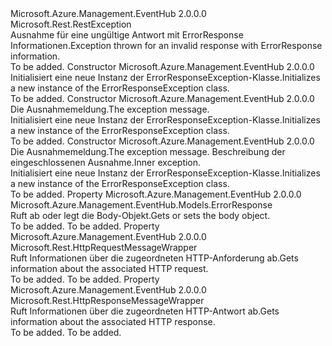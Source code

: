 <Type Name="ErrorResponseException" FullName="Microsoft.Azure.Management.EventHub.Models.ErrorResponseException">
  <TypeSignature Language="C#" Value="public class ErrorResponseException : Microsoft.Rest.RestException" />
  <TypeSignature Language="ILAsm" Value=".class public auto ansi beforefieldinit ErrorResponseException extends Microsoft.Rest.RestException" />
  <TypeSignature Language="DocId" Value="T:Microsoft.Azure.Management.EventHub.Models.ErrorResponseException" />
  <TypeSignature Language="VB.NET" Value="Public Class ErrorResponseException&#xA;Inherits RestException" />
  <TypeSignature Language="F#" Value="type ErrorResponseException = class&#xA;    inherit RestException" />
  <AssemblyInfo>
    <AssemblyName>Microsoft.Azure.Management.EventHub</AssemblyName>
    <AssemblyVersion>2.0.0.0</AssemblyVersion>
  </AssemblyInfo>
  <Base>
    <BaseTypeName>Microsoft.Rest.RestException</BaseTypeName>
  </Base>
  <Interfaces />
  <Docs>
    <summary>
            <span data-ttu-id="126da-101">Ausnahme für eine ungültige Antwort mit ErrorResponse Informationen.</span><span class="sxs-lookup"><span data-stu-id="126da-101">Exception thrown for an invalid response with ErrorResponse information.</span></span>
            </summary>
    <remarks>To be added.</remarks>
  </Docs>
  <Members>
    <Member MemberName=".ctor">
      <MemberSignature Language="C#" Value="public ErrorResponseException ();" />
      <MemberSignature Language="ILAsm" Value=".method public hidebysig specialname rtspecialname instance void .ctor() cil managed" />
      <MemberSignature Language="DocId" Value="M:Microsoft.Azure.Management.EventHub.Models.ErrorResponseException.#ctor" />
      <MemberSignature Language="VB.NET" Value="Public Sub New ()" />
      <MemberType>Constructor</MemberType>
      <AssemblyInfo>
        <AssemblyName>Microsoft.Azure.Management.EventHub</AssemblyName>
        <AssemblyVersion>2.0.0.0</AssemblyVersion>
      </AssemblyInfo>
      <Parameters />
      <Docs>
        <summary>
            <span data-ttu-id="126da-102">Initialisiert eine neue Instanz der ErrorResponseException-Klasse.</span><span class="sxs-lookup"><span data-stu-id="126da-102">Initializes a new instance of the ErrorResponseException class.</span></span>
            </summary>
        <remarks>To be added.</remarks>
      </Docs>
    </Member>
    <Member MemberName=".ctor">
      <MemberSignature Language="C#" Value="public ErrorResponseException (string message);" />
      <MemberSignature Language="ILAsm" Value=".method public hidebysig specialname rtspecialname instance void .ctor(string message) cil managed" />
      <MemberSignature Language="DocId" Value="M:Microsoft.Azure.Management.EventHub.Models.ErrorResponseException.#ctor(System.String)" />
      <MemberSignature Language="VB.NET" Value="Public Sub New (message As String)" />
      <MemberSignature Language="F#" Value="new Microsoft.Azure.Management.EventHub.Models.ErrorResponseException : string -&gt; Microsoft.Azure.Management.EventHub.Models.ErrorResponseException" Usage="new Microsoft.Azure.Management.EventHub.Models.ErrorResponseException message" />
      <MemberType>Constructor</MemberType>
      <AssemblyInfo>
        <AssemblyName>Microsoft.Azure.Management.EventHub</AssemblyName>
        <AssemblyVersion>2.0.0.0</AssemblyVersion>
      </AssemblyInfo>
      <Parameters>
        <Parameter Name="message" Type="System.String" />
      </Parameters>
      <Docs>
        <param name="message"><span data-ttu-id="126da-103">Die Ausnahmemeldung.</span><span class="sxs-lookup"><span data-stu-id="126da-103">The exception message.</span></span></param>
        <summary>
            <span data-ttu-id="126da-104">Initialisiert eine neue Instanz der ErrorResponseException-Klasse.</span><span class="sxs-lookup"><span data-stu-id="126da-104">Initializes a new instance of the ErrorResponseException class.</span></span>
            </summary>
        <remarks>To be added.</remarks>
      </Docs>
    </Member>
    <Member MemberName=".ctor">
      <MemberSignature Language="C#" Value="public ErrorResponseException (string message, Exception innerException);" />
      <MemberSignature Language="ILAsm" Value=".method public hidebysig specialname rtspecialname instance void .ctor(string message, class System.Exception innerException) cil managed" />
      <MemberSignature Language="DocId" Value="M:Microsoft.Azure.Management.EventHub.Models.ErrorResponseException.#ctor(System.String,System.Exception)" />
      <MemberSignature Language="VB.NET" Value="Public Sub New (message As String, innerException As Exception)" />
      <MemberSignature Language="F#" Value="new Microsoft.Azure.Management.EventHub.Models.ErrorResponseException : string * Exception -&gt; Microsoft.Azure.Management.EventHub.Models.ErrorResponseException" Usage="new Microsoft.Azure.Management.EventHub.Models.ErrorResponseException (message, innerException)" />
      <MemberType>Constructor</MemberType>
      <AssemblyInfo>
        <AssemblyName>Microsoft.Azure.Management.EventHub</AssemblyName>
        <AssemblyVersion>2.0.0.0</AssemblyVersion>
      </AssemblyInfo>
      <Parameters>
        <Parameter Name="message" Type="System.String" />
        <Parameter Name="innerException" Type="System.Exception" />
      </Parameters>
      <Docs>
        <param name="message"><span data-ttu-id="126da-105">Die Ausnahmemeldung.</span><span class="sxs-lookup"><span data-stu-id="126da-105">The exception message.</span></span></param>
        <param name="innerException"><span data-ttu-id="126da-106">Beschreibung der eingeschlossenen Ausnahme.</span><span class="sxs-lookup"><span data-stu-id="126da-106">Inner exception.</span></span></param>
        <summary>
            <span data-ttu-id="126da-107">Initialisiert eine neue Instanz der ErrorResponseException-Klasse.</span><span class="sxs-lookup"><span data-stu-id="126da-107">Initializes a new instance of the ErrorResponseException class.</span></span>
            </summary>
        <remarks>To be added.</remarks>
      </Docs>
    </Member>
    <Member MemberName="Body">
      <MemberSignature Language="C#" Value="public Microsoft.Azure.Management.EventHub.Models.ErrorResponse Body { get; set; }" />
      <MemberSignature Language="ILAsm" Value=".property instance class Microsoft.Azure.Management.EventHub.Models.ErrorResponse Body" />
      <MemberSignature Language="DocId" Value="P:Microsoft.Azure.Management.EventHub.Models.ErrorResponseException.Body" />
      <MemberSignature Language="VB.NET" Value="Public Property Body As ErrorResponse" />
      <MemberSignature Language="F#" Value="member this.Body : Microsoft.Azure.Management.EventHub.Models.ErrorResponse with get, set" Usage="Microsoft.Azure.Management.EventHub.Models.ErrorResponseException.Body" />
      <MemberType>Property</MemberType>
      <AssemblyInfo>
        <AssemblyName>Microsoft.Azure.Management.EventHub</AssemblyName>
        <AssemblyVersion>2.0.0.0</AssemblyVersion>
      </AssemblyInfo>
      <ReturnValue>
        <ReturnType>Microsoft.Azure.Management.EventHub.Models.ErrorResponse</ReturnType>
      </ReturnValue>
      <Docs>
        <summary>
            <span data-ttu-id="126da-108">Ruft ab oder legt die Body-Objekt.</span><span class="sxs-lookup"><span data-stu-id="126da-108">Gets or sets the body object.</span></span>
            </summary>
        <value>To be added.</value>
        <remarks>To be added.</remarks>
      </Docs>
    </Member>
    <Member MemberName="Request">
      <MemberSignature Language="C#" Value="public Microsoft.Rest.HttpRequestMessageWrapper Request { get; set; }" />
      <MemberSignature Language="ILAsm" Value=".property instance class Microsoft.Rest.HttpRequestMessageWrapper Request" />
      <MemberSignature Language="DocId" Value="P:Microsoft.Azure.Management.EventHub.Models.ErrorResponseException.Request" />
      <MemberSignature Language="VB.NET" Value="Public Property Request As HttpRequestMessageWrapper" />
      <MemberSignature Language="F#" Value="member this.Request : Microsoft.Rest.HttpRequestMessageWrapper with get, set" Usage="Microsoft.Azure.Management.EventHub.Models.ErrorResponseException.Request" />
      <MemberType>Property</MemberType>
      <AssemblyInfo>
        <AssemblyName>Microsoft.Azure.Management.EventHub</AssemblyName>
        <AssemblyVersion>2.0.0.0</AssemblyVersion>
      </AssemblyInfo>
      <ReturnValue>
        <ReturnType>Microsoft.Rest.HttpRequestMessageWrapper</ReturnType>
      </ReturnValue>
      <Docs>
        <summary>
            <span data-ttu-id="126da-109">Ruft Informationen über die zugeordneten HTTP-Anforderung ab.</span><span class="sxs-lookup"><span data-stu-id="126da-109">Gets information about the associated HTTP request.</span></span>
            </summary>
        <value>To be added.</value>
        <remarks>To be added.</remarks>
      </Docs>
    </Member>
    <Member MemberName="Response">
      <MemberSignature Language="C#" Value="public Microsoft.Rest.HttpResponseMessageWrapper Response { get; set; }" />
      <MemberSignature Language="ILAsm" Value=".property instance class Microsoft.Rest.HttpResponseMessageWrapper Response" />
      <MemberSignature Language="DocId" Value="P:Microsoft.Azure.Management.EventHub.Models.ErrorResponseException.Response" />
      <MemberSignature Language="VB.NET" Value="Public Property Response As HttpResponseMessageWrapper" />
      <MemberSignature Language="F#" Value="member this.Response : Microsoft.Rest.HttpResponseMessageWrapper with get, set" Usage="Microsoft.Azure.Management.EventHub.Models.ErrorResponseException.Response" />
      <MemberType>Property</MemberType>
      <AssemblyInfo>
        <AssemblyName>Microsoft.Azure.Management.EventHub</AssemblyName>
        <AssemblyVersion>2.0.0.0</AssemblyVersion>
      </AssemblyInfo>
      <ReturnValue>
        <ReturnType>Microsoft.Rest.HttpResponseMessageWrapper</ReturnType>
      </ReturnValue>
      <Docs>
        <summary>
            <span data-ttu-id="126da-110">Ruft Informationen über die zugeordneten HTTP-Antwort ab.</span><span class="sxs-lookup"><span data-stu-id="126da-110">Gets information about the associated HTTP response.</span></span>
            </summary>
        <value>To be added.</value>
        <remarks>To be added.</remarks>
      </Docs>
    </Member>
  </Members>
</Type>